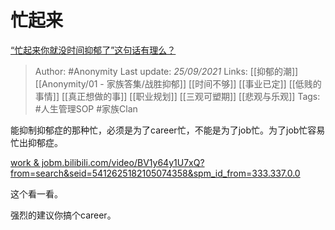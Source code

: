 # 忙起来
[“忙起来你就没时间抑郁了”这句话有理么？](https://www.zhihu.com/question/400632446/answer/2129588655)

> Author: #Anonymity 
Last update: *25/09/2021* 
Links: [[抑郁的潮]] [[Anonymity/01 - 家族答集/战胜抑郁]] [[时间不够]] [[事业已定]] [[低贱的事情]] [[真正想做的事]] [[职业规划]] [[三观可塑期]] [[悲观与乐观]]
Tags: #人生管理SOP #家族Clan 


能抑制抑郁症的那种忙，必须是为了career忙，不能是为了job忙。为了job忙容易忙出抑郁症。

[work & job​m.bilibili.com/video/BV1y64y1U7xQ?from=search&seid=5412625182105074358&spm_id_from=333.337.0.0](https://link.zhihu.com/?target=https%3A//m.bilibili.com/video/BV1y64y1U7xQ%3Ffrom%3Dsearch%26seid%3D5412625182105074358%26spm_id_from%3D333.337.0.0)

这个看一看。

强烈的建议你搞个career。

  
 